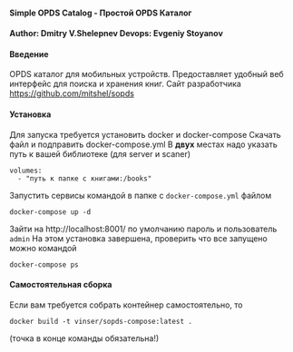 #### Simple OPDS Catalog - Простой OPDS Каталог
#### Author: Dmitry V.Shelepnev  Devops: Evgeniy Stoyanov

#### Введение

OPDS каталог для мобильных устройств.
Предоставляет удобный веб интерфейс для поиска и хранения книг.
Сайт разработчика https://github.com/mitshel/sopds

#### Установка

Для запуска требуется установить docker и docker-compose
Скачать файл и подправить docker-compose.yml
В **двух** местах надо указать путь к вашей библиотеке (для server и scaner)

    volumes:
      - "путь к папке с книгами:/books"

Запустить сервисы командой в папке с `docker-compose.yml` файлом

    docker-compose up -d

Зайти на http://localhost:8001/ по умолчанию пароль и пользователь `admin`
На этом установка завершена, проверить что все запущено можно командой

    docker-compose ps

#### Самостоятельная сборка

Если вам требуется собрать контейнер самостоятельно, то

    docker build -t vinser/sopds-compose:latest .

(точка в конце команды обязательна!)
